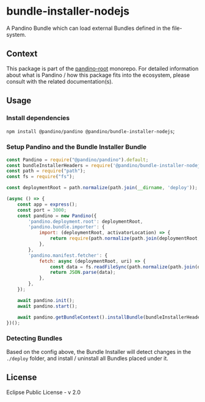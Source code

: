 # bundle-installer-nodejs

A Pandino Bundle which can load external Bundles defined in the file-system.

## Context

This package is part of the [pandino-root](https://github.com/BlackBeltTechnology/pandino) monorepo. For detailed
information about what is Pandino / how this package fits into the ecosystem, please consult with the related
documentation(s).

## Usage

### Install dependencies

`npm install @pandino/pandino @pandino/bundle-installer-nodejs`;

### Setup Pandino and the Bundle Installer Bundle

```javascript
const Pandino = require("@pandino/pandino").default;
const bundleInstallerHeaders = require('@pandino/bundle-installer-nodejs').default;
const path = require("path");
const fs = require("fs");

const deploymentRoot = path.normalize(path.join(__dirname, 'deploy'));

(async () => {
    const app = express();
    const port = 3000;
    const pandino = new Pandino({
        'pandino.deployment.root': deploymentRoot,
        'pandino.bundle.importer': {
            import: (deploymentRoot, activatorLocation) => {
                return require(path.normalize(path.join(deploymentRoot, activatorLocation)));
            },
        },
        'pandino.manifest.fetcher': {
            fetch: async (deploymentRoot, uri) => {
                const data = fs.readFileSync(path.normalize(path.join(deploymentRoot, uri)), {encoding: 'utf8'});
                return JSON.parse(data);
            },
        },
    });

    await pandino.init();
    await pandino.start();

    await pandino.getBundleContext().installBundle(bundleInstallerHeaders);
})();
```
### Detecting Bundles

Based on the config above, the Bundle Installer will detect changes in the `./deploy` folder, and install / uninstall
all Bundles placed under it.

## License

Eclipse Public License - v 2.0
